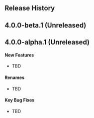 ## Release History

## 4.0.0-beta.1 (Unreleased)
## 4.0.0-alpha.1 (Unreleased)
#### New Features
* TBD
#### Renames
* TBD
#### Key Bug Fixes
* TBD
